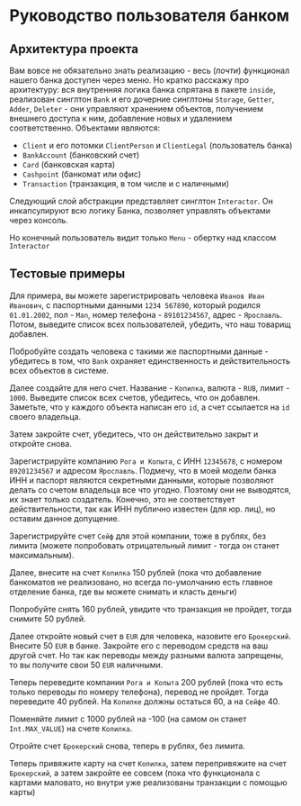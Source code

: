 # Руководство пользователя банком

##  Архитектура проекта 

Вам вовсе не обязательно знать реализацию -
весь (*почти*) функционал нашего банка доступен через меню.
Но кратко расскажу про архитектуру:
вся внутренняя логика банка спрятана в пакете `inside`,
реализован синглтон `Bank` и его дочерние синглтоны `Storage`,
`Getter`, `Adder`, `Deleter` - они управляют хранением объектов,
получением внешнего доступа к ним,
добавление новых и удалением соответственно.
Объектами являются:

+ `Client` и его потомки `ClientPerson` и `ClientLegal` (пользователь банка)
+ `BankAccount` (банковский счет)
+ `Card` (банковская карта)
+ `Cashpoint` (банкомат или офис)
+ `Transaction` (транзакция, в том числе и с наличными)

Следующий слой абстракции представляет синглтон `Interactor`.
Он инкапсулируют всю логику Банка, позволяет управлять объектами через консоль.

Но конечный пользователь видит только `Menu` - обертку над классом `Interactor`

## Тестовые примеры

Для примера, вы можете зарегистрировать человека `Иванов Иван Иванович`,
с паспортными данными `1234 567890`, который родился `01.01.2002`,
пол - `Man`, номер телефона - `89101234567`, адрес - `Ярославль`.
Потом, выведите список всех пользователей, убедить, что наш товарищ добавлен.

Побробуйте создать человека с такими же паспортными данные - убедитесь в том,
что `Bank` охраняет единственность и действительность всех объектов в системе.

Далее создайте для него счет. Название - `Копилка`,
валюта - `RUB`, лимит - `1000`.
Выведите список всех счетов, убедитесь, что он добавлен.
Заметьте, что у каждого объекта написан его `id`, а счет ссылается на `id`
своего владельца.

Затем закройте счет, убедитесь, что он действительно закрыт и откройте снова.

Зарегистрируйте компанию `Рога и Копыта`, с ИНН `12345678`,
с номером `89201234567` и адресом `Ярославль`. Подмечу, что в моей модели банка
ИНН и паспорт являются секретными данными, которые позволяют делать со счетом
владельца все что угодно. Поэтому они не выводятся, их знает только создатель.
Конечно, это не соответствует действительности, так как ИНН публично известен
(для юр. лиц), но оставим данное допущение.

Зарегистрируйте счет `Сейф` для этой компании, тоже в рублях, без лимита
(можете попробовать отрицательный лимит - тогда он станет максимальным).

Далее, внесите на счет `Копилка` 150 рублей (пока что добавление банкоматов
не реализовано, но всегда по-умолчанию есть главное отделение банка, где
вы можете снимать и класть деньги)

Попробуйте снять 160 рублей, увидите что транзакция не пройдет,
тогда снимите 50 рублей.

Далее откройте новый счет в `EUR` для человека, назовите его `Брокерский`.
Внесите 50 `EUR` в банке. Закройте его с переводом средств на ваш другой счет.
Но так как переводы между разными валюта запрещены,
то вы получите свои 50 `EUR` наличными.

Теперь переведите компании `Рога и Копыта` 200 рублей (пока что есть
только переводы по номеру телефона), перевод не пройдет.
Тогда переведите 40 рублей. На `Копилке` должны остаться 60, а на `Сейфе` 40.

Поменяйте лимит с 1000 рублей на -100 (на самом он станет `Int.MAX_VALUE`)
на счете `Копилка`.

Отройте счет `Брокерский` снова, теперь в рублях, без лимита.

Теперь привяжите карту на счет `Копилка`, затем перепривяжите на счет
`Брокерский`, а затем закройте ее совсем (пока что функционала с картами
маловато, но внутри уже реализованы транзакции с помощью карты)

